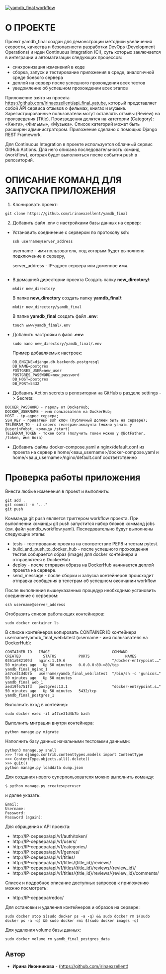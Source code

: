 [![yamdb_final workflow](https://github.com/irinaexcellent/yamdb_final/workflows/yamdb_final%20workflow/badge.svg)](https://github.com/irinaexcellent/yamdb_final/actions?query=workflow%3A%22yamdb_final+workflow%22)
# О ПРОЕКТЕ

Проект yamdb_final создан для демонстрации методики увеличения скорости, качества и безопасности разработки DevOps (Development Operations) и идеи Continuous Integration (CI),
суть которых заключается в интеграции и автоматизации следующих процессов:
* синхронизация изменений в коде
* сборка, запуск и тестирование приложения в среде, аналогичной среде боевого сервера
* деплой на сервер после успешного прохождения всех тестов
* уведомление об успешном прохождении всех этапов

Приложение взято из проекта https://github.com/irinaexzellent/api_final_yatube, который представляет собой API сервиса отзывов о фильмах, книгах и музыке.
Зарегистрированные пользователи могут оставлять отзывы (Review) на произведения (Title).
Произведения делятся на категории (Category): «Книги», «Фильмы», «Музыка». 
Список категорий может быть расширен администратором. Приложение сделано с помощью Django REST Framework.

Для Continuous Integration в проекте используется облачный сервис GitHub Actions.
Для него описана последовательность команд (workflow), которая будет выполняться после события push в репозиторий.

# ОПИСАНИЕ КОМАНД ДЛЯ ЗАПУСКА ПРИЛОЖЕНИЯ

1. Клонировать проект:
```
git clone https://github.com/irinaexzellent/yamdb_final
```

2. Добавить файл .env с настройками базы данных на сервер:

* Установить соединение с сервером по протоколу ssh:
    ```
    ssh username@server_address
    ```
    username - имя пользователя, под которым будет выполнено подключение к серверу,
    
    server_address - IP-адрес сервера или доменное имя.
    ```
* В домашней директории проекта
    Создать папку **new_directory/**:
    ```
    mkdir new_directory
    ```
    В папке **new_directory** создать папку **yamdb_final/**:
    ```
    mkdir new_directory/yamdb_final
    ```
    В папке **yamdb_final** создать файл **.env**:
    ```
    touch www/yamdb_final/.env
    ```

* Добавить настройки в файл **.env**:
    ```
    sudo nano new_directory/yamdb_final/.env
    ```
    Пример добавляемых настроек:
    ```
    DB_ENGINE=django.db.backends.postgresql
    DB_NAME=postgres
    POSTGRES_USER=new_user
    POSTGRES_PASSWORD=new_password
    DB_HOST=postgres
    DB_PORT=5432
    ```

* Добавить Action secrets в репозитории на GitHub в разделе settings -> Secrets:

```
DOCKER_PASSWORD - пароль от DockerHub;
DOCKER_USERNAME - имя пользователя на DockerHub;
HOST - ip-адрес сервера;
SSH_KEY - приватный ssh ключ (публичный должен быть на сервере);
TELEGRAM_TO - id своего телеграм-аккаунта (можно узнать у @userinfobot, команда /start)
TELEGRAM_TOKEN - токен бота (получить токен можно у @BotFather, /token, имя бота)
```
*  Добавить файлы docker-compose.yaml и nginx/default.conf из проекта на сервер в home/<ваш_username>/docker-compose.yaml и home/<ваш_username>/nginx/default.conf соответственно

# Проверка работы приложения

Внести любые изменения в проект и выполнить:
```
git add .
git commit -m "..."
git push
```
Комманда git push является триггером workflow проекта.
При выполнении команды git push запустится набор блоков комманд jobs (см. файл yamdb_workflow.yaml).
Последовательно будут выполнены следующие этапы:
* tests - тестирование проекта на соответствие PEP8 и тестам pytest.
* build_and_push_to_docker_hub - после успешного прохождения тестов собирается образ (image) для docker контейнера 
и отправлятеся в DockerHub
* deploy - после отправки образа на DockerHub начинается деплой проекта на сервере.
* send_message - после сборки и запуска контейнеров происходит отправка сообщения в 
  телеграм об успешном окончании workflow

После выполнения вышеуказанных процедур необходимо установить соединение с сервером:
```
ssh username@server_address
```
Отобразить список работающих контейнеров:
```
sudo docker container ls
```
В списке контейнеров копировать CONTAINER ID контейнера username/yamdb_final_web:latest (username - имя пользователя на DockerHub):
```
CONTAINER ID   IMAGE                            COMMAND                  CREATED          STATUS          PORTS                NAMES
0361a982109d   nginx:1.19.6                     "/docker-entrypoint.…"   50 minutes ago   Up 50 minutes   0.0.0.0:80->80/tcp   yamdb_final_nginx_1
a47ce31d4b7b   username/yamdb_final_web:latest  "/bin/sh -c 'gunicor…"   50 minutes ago   Up 50 minutes                        yamdb_final_web_1
aed19f6751f3   postgres:13.1                    "docker-entrypoint.s…"   50 minutes ago   Up 50 minutes   5432/tcp             yamdb_final_postgres_1
```
Выполнить вход в контейнер:
```
sudo docker exec -it a47ce31d4b7b bash
```
Выполнить миграции внутри контейнера:
```
python manage.py migrate
```
Наполнить базу данных начальными тестовыми данными:
```
python3 manage.py shell
>>> from django.contrib.contenttypes.models import ContentType
>>> ContentType.objects.all().delete()
>>> quit()
python manage.py loaddata dump.json
```

Для создания нового суперпользователя можно выполнить команду:
```
$ python manage.py createsuperuser
```
и далее указать: 
```
Email:
Username:
Password:
Password (again):
```
Для обращения к API проекта:

* http://IP-сервера/api/v1/auth/token/
* http://IP-сервера/api/v1/users/
* http://IP-сервера/api/v1/categories/
* http://IP-сервера/api/v1/genres/
* http://IP-сервера/api/v1/titles/
* http://IP-сервера/api/v1/titles/{title_id}/reviews/
* http://IP-сервера/api/v1/titles/{title_id}/reviews/{review_id}/
* http://IP-сервера/api/v1/titles/{title_id}/reviews/{review_id}/comments/

Cписок и подробное описание доступных запросов к приложению можно посмотреть:
* http://IP-сервера/redoc/

Для остановки и удаления контейнеров и образов на сервере:
```
sudo docker stop $(sudo docker ps -a -q) && sudo docker rm $(sudo docker ps -a -q) && sudo docker rmi $(sudo docker images -q)
```
Для удаления volume базы данных:
```
sudo docker volume rm yamdb_final_postgres_data
```

## Автор

* **Ирина Иконникова** - (https://github.com/irinaexzellent)


